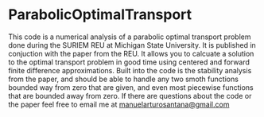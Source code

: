 # ParabolicOptimalTransport
This code is a numerical analysis of a parabolic optimal transport problem done during the SURIEM REU at Michigan State University.
It is published in conjuction with the paper from the REU. It allows you to 
calcuate a solution to the optimal transport problem in good time using centered
and forward finite difference approximations. Built into the code is the 
stability analysis from the paper, and should be able to handle any two
smoth functions bounded way from zero that are given, and even most piecewise
functions that are bounded away from zero. If there are questions about the 
code or the paper feel free to email me at
manuelarturosantana@gmail.com
